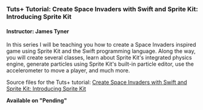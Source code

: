 ### Tuts+ Tutorial: Create Space Invaders with Swift and Sprite Kit: Introducing Sprite Kit
#### Instructor: James Tyner

In this series I will be teaching you how to create a Space Invaders inspired game using Sprite Kit and the Swift programming language. Along the way, you will create several classes, learn about Sprite Kit's integrated physics engine, generate particles using Sprite Kit's built-in particle editor, use the accelerometer to move a player, and much more.

Source files for the Tuts+ tutorial: [Create Space Invaders with Swift and Sprite Kit: Introducing Sprite Kit
](http://code.tutsplus.com/tutorials/create-space-invaders-with-swift-and-sprite-kit-introducing-sprite-kit--cms-23341)

**Available on "Pending"**